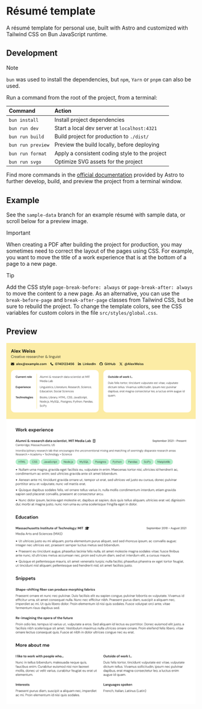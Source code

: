 # Résumé template

A résumé template for personal use, built with Astro and customized with Tailwind CSS on Bun JavaScript runtime.

## Development

> [!NOTE]
> `bun` was used to install the dependencies, but `npm`, `Yarn` or `pnpm` can also be used.

Run a command from the root of the project, from a terminal:

| Command           | Action                                         |
| :---------------- | :--------------------------------------------- |
| `bun install`     | Install project dependencies                   |
| `bun run dev`     | Start a local dev server at `localhost:4321`   |
| `bun run build`   | Build project for production to `./dist/`      |
| `bun run preview` | Preview the build locally, before deploying    |
| `bun run format`  | Apply a consistent coding style to the project |
| `bun run svgo`    | Optimize SVG assets for the project            |

Find more commands in the [official documentation](https://docs.astro.build/en/reference/cli-reference) provided by Astro to further develop, build, and preview the project from a terminal window.

## Example

See the `sample-data` branch for an example résumé with sample data, or scroll below for a preview image.

> [!IMPORTANT]
> When creating a PDF after building the project for production, you may sometimes need to correct the layout of the pages using CSS. For example, you want to move the title of a work experience that is at the bottom of a page to a new page.

> [!TIP]
> Add the CSS style `page-break-before: always` or `page-break-after: always` to move the content to a new page.
> As an alternative, you can use the `break-before-page` and `break-after-page` classes from Tailwind CSS, but be sure to rebuild the project.
> To change the template colors, see the CSS variables for custom colors in the file `src/styles/global.css`.

## Preview

![Screenshot](images/screenshot.png)
